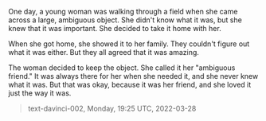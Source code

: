 

One day, a young woman was walking through a field when she came across a large, ambiguous object. She didn't know what it was, but she knew that it was important. She decided to take it home with her.

When she got home, she showed it to her family. They couldn't figure out what it was either. But they all agreed that it was amazing.

The woman decided to keep the object. She called it her "ambiguous friend." It was always there for her when she needed it, and she never knew what it was. But that was okay, because it was her friend, and she loved it just the way it was.

> text-davinci-002, Monday, 19:25 UTC, 2022-03-28

